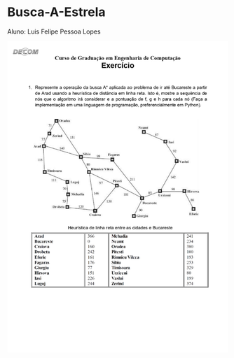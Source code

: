 # Busca-A-Estrela

Aluno: Luis Felipe Pessoa Lopes

![img](1_Lista_de_Exercicios_Lab_BuscaComInformacao_page-0001.jpg)
